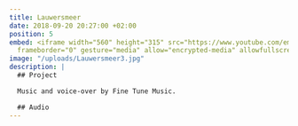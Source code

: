 ```yaml
---
title: Lauwersmeer
date: 2018-09-20 20:27:00 +02:00
position: 5
embed: <iframe width="560" height="315" src="https://www.youtube.com/embed/uaxbj3yd0Vw?rel=0&amp;showinfo=0"
  frameborder="0" gesture="media" allow="encrypted-media" allowfullscreen></iframe>
image: "/uploads/Lauwersmeer3.jpg"
description: |
  ## Project

  Music and voice-over by Fine Tune Music.

  ## Audio
---
```


